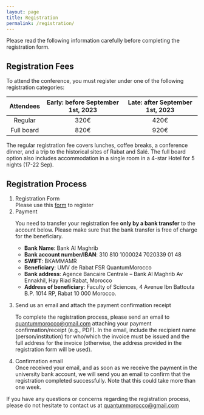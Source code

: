 ```yaml
---
layout: page
title: Registration
permalink: /registration/
---
```


Please read the following information carefully before completing the registration form.
## Registration Fees
To attend the conference, you must register under one of the following registration categories:

| Attendees  | Early: before September 1st, 2023 	| Late: after September 1st, 2023|
|:-----------------:|:-----------:|:---------------:|
| Regular    | 320€ | 420€ |
| Full board | 820€ | 920€ |

The regular registration fee covers lunches, coffee breaks, a conference dinner, and a trip to the historical sites of Rabat and Salé. The full board option also includes accommodation in a single room in a 4-star Hotel for 5 nights (17-22 Sep).

## Registration Process
<ol>
  <li>Registration Form</li>
 Please use this <a href="https://docs.google.com/forms/d/e/1FAIpQLSd1smFFTdgDn-kiUvgRBjFzEmDpUkw8R4IUevqk-cmE89sscQ/viewform" target="_blank">form</a> to register
  
  <li>Payment</li>
  
  You need to transfer your registration fee <strong>only by a bank transfer</strong> to the account below. Please make sure that the bank transfer is free of charge for the beneficiary.
    <ul>
      <li><strong>Bank Name</strong>: Bank Al Maghrib</li>
      <li><strong>Bank account number/IBAN</strong>: 310 810 1000024 7020339 01 48</li>
      <li><strong>SWIFT</strong>: BKAMMAMR</li>
      <li><strong>Beneficiary</strong>: UMV de Rabat FSR QuantumMorocco</li>
      <li><strong>Bank address</strong>: Agence Bancaire Centrale – Bank Al Maghrib Av Ennakhil, Hay Riad Rabat, Morocco</li>
      <li><strong>Address of beneficiary</strong>: Faculty of Sciences, 4 Avenue Ibn Battouta B.P. 1014 RP, Rabat 10 000 Morocco.</li>
    </ul> 
    
  <li>Send us an email and attach the payment confirmation receipt</li>
  
  To complete the registration process, please send an email to <quantummorocco@gmail.com> attaching your payment confirmation/receipt (e.g., PDF). 
  In the email, include the recipient name (person/institution) for who/which the invoice must be issued and the full address for the invoice 
  (otherwise, the address provided in the registration form will be used).
    
  <li>Confirmation email</li>
  Once received your email, and as soon as we receive the payment in the university bank account, we will send you an email to confirm that the registration completed successfully. 
  Note that this could take more than one week.
</ol> 

If you have any questions or concerns regarding the registration process, please do not hesitate to contact us at <quantummorocco@gmail.com>
